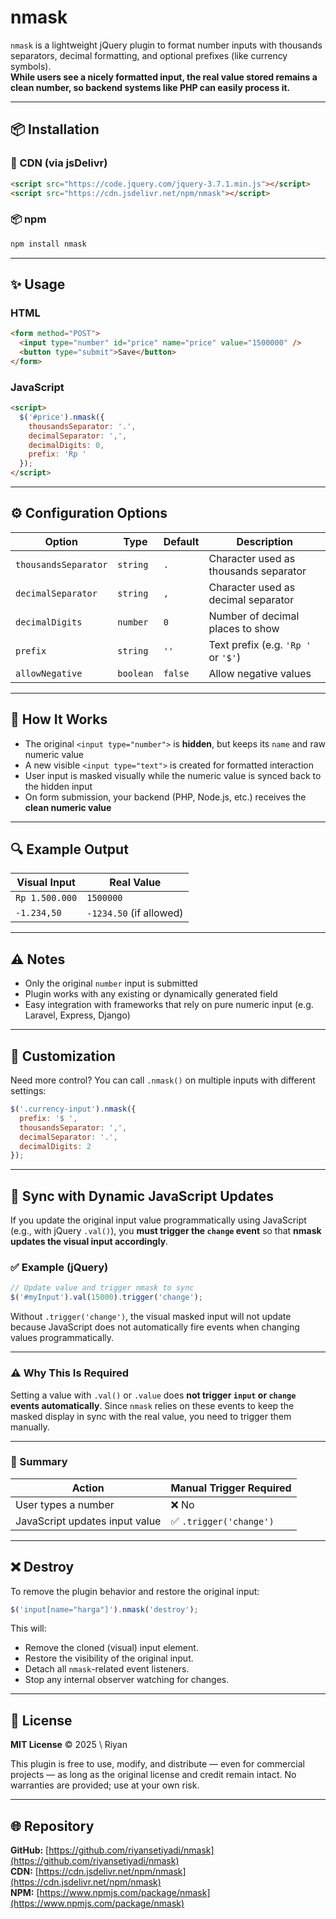 # nmask

`nmask` is a lightweight jQuery plugin to format number inputs with thousands separators, decimal formatting, and optional prefixes (like currency symbols).  
**While users see a nicely formatted input, the real value stored remains a clean number, so backend systems like PHP can easily process it.**

---

## 📦 Installation

### 🔗 CDN (via jsDelivr)

```html
<script src="https://code.jquery.com/jquery-3.7.1.min.js"></script>
<script src="https://cdn.jsdelivr.net/npm/nmask"></script>
````

### 📦 npm

```bash
npm install nmask
```

---

## ✨ Usage

### HTML

```html
<form method="POST">
  <input type="number" id="price" name="price" value="1500000" />
  <button type="submit">Save</button>
</form>
```

### JavaScript

```html
<script>
  $('#price').nmask({
    thousandsSeparator: '.',
    decimalSeparator: ',',
    decimalDigits: 0,
    prefix: 'Rp '
  });
</script>
```

---

## ⚙️ Configuration Options

| Option               | Type      | Default | Description                           |
| -------------------- | --------- | ------- | ------------------------------------- |
| `thousandsSeparator` | `string`  | `.`     | Character used as thousands separator |
| `decimalSeparator`   | `string`  | `,`     | Character used as decimal separator   |
| `decimalDigits`      | `number`  | `0`     | Number of decimal places to show      |
| `prefix`             | `string`  | `''`    | Text prefix (e.g. `'Rp '` or `'$'`)   |
| `allowNegative`      | `boolean` | `false` | Allow negative values                 |

---

## 🧠 How It Works

* The original `<input type="number">` is **hidden**, but keeps its `name` and raw numeric value
* A new visible `<input type="text">` is created for formatted interaction
* User input is masked visually while the numeric value is synced back to the hidden input
* On form submission, your backend (PHP, Node.js, etc.) receives the **clean numeric value**

---

## 🔍 Example Output

| Visual Input   | Real Value              |
| -------------- | ----------------------- |
| `Rp 1.500.000` | `1500000`               |
| `-1.234,50`    | `-1234.50` (if allowed) |

---

## ⚠️ Notes

* Only the original `number` input is submitted
* Plugin works with any existing or dynamically generated field
* Easy integration with frameworks that rely on pure numeric input (e.g. Laravel, Express, Django)

---

## 🔄 Customization

Need more control? You can call `.nmask()` on multiple inputs with different settings:

```js
$('.currency-input').nmask({
  prefix: '$ ',
  thousandsSeparator: ',',
  decimalSeparator: '.',
  decimalDigits: 2
});
```

---

## 🔄 Sync with Dynamic JavaScript Updates

If you update the original input value programmatically using JavaScript (e.g., with jQuery `.val()`), you **must trigger the `change` event** so that **nmask updates the visual input accordingly**.

### ✅ Example (jQuery)

```javascript
// Update value and trigger nmask to sync
$('#myInput').val(15000).trigger('change');
```

Without `.trigger('change')`, the visual masked input will not update because JavaScript does not automatically fire events when changing values programmatically.

---

### ⚠️ Why This Is Required

Setting a value with `.val()` or `.value` does **not trigger `input` or `change` events automatically**. Since `nmask` relies on these events to keep the masked display in sync with the real value, you need to trigger them manually.

---

### 📌 Summary

| Action                         | Manual Trigger Required |
| ------------------------------ | ----------------------- |
| User types a number            | ❌ No                    |
| JavaScript updates input value | ✅ `.trigger('change')`  |

---

## ❌ Destroy

To remove the plugin behavior and restore the original input:

```javascript
$('input[name="harga"]').nmask('destroy');
```

This will:

* Remove the cloned (visual) input element.
* Restore the visibility of the original input.
* Detach all `nmask`-related event listeners.
* Stop any internal observer watching for changes.

---

## 🪪 License

**MIT License** © 2025 \ Riyan

This plugin is free to use, modify, and distribute — even for commercial projects — as long as the original license and credit remain intact. No warranties are provided; use at your own risk.

---

## 🌐 Repository

**GitHub:** [https://github.com/riyansetiyadi/nmask](https://github.com/riyansetiyadi/nmask) <br>
**CDN:** [https://cdn.jsdelivr.net/npm/nmask](https://cdn.jsdelivr.net/npm/nmask) <br>
**NPM:** [https://www.npmjs.com/package/nmask](https://www.npmjs.com/package/nmask) 
